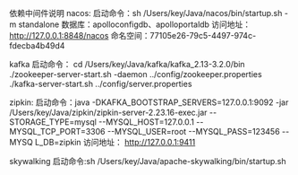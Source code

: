 
依赖中间件说明
nacos:
    启动命令：sh /Users/key/Java/nacos/bin/startup.sh -m standalone
    数据库：apolloconfigdb、apolloportaldb
    访问地址：http://127.0.0.1:8848/nacos
    命名空间：77105e26-79c5-4497-974c-fdecba4b49d4

kafka
    启动命令：
         cd /Users/key/Java/kafka/kafka_2.13-3.2.0/bin
         ./zookeeper-server-start.sh -daemon ../config/zookeeper.properties
         ./kafka-server-start.sh ../config/server.properties

zipkin:
    启动命令：java -DKAFKA_BOOTSTRAP_SERVERS=127.0.0.1:9092 -jar /Users/key/Java/zipkin/zipkin-server-2.23.16-exec.jar --STORAGE_TYPE=mysql --MYSQL_HOST=127.0.0.1 --MYSQL_TCP_PORT=3306 --MYSQL_USER=root --MYSQL_PASS=123456 --MYSQ
L_DB=zipkin
    访问地址： http://127.0.0.1:9411


skywalking
    启动命令:sh /Users/key/Java/apache-skywalking/bin/startup.sh